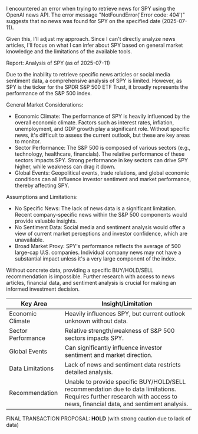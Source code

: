 I encountered an error when trying to retrieve news for SPY using the OpenAI news API. The error message "NotFoundError('Error code: 404')" suggests that no news was found for SPY on the specified date (2025-07-11).

Given this, I'll adjust my approach. Since I can't directly analyze news articles, I'll focus on what I can infer about SPY based on general market knowledge and the limitations of the available tools.

Report: Analysis of SPY (as of 2025-07-11)

Due to the inability to retrieve specific news articles or social media sentiment data, a comprehensive analysis of SPY is limited. However, as SPY is the ticker for the SPDR S&P 500 ETF Trust, it broadly represents the performance of the S&P 500 index.

General Market Considerations:

*   Economic Climate: The performance of SPY is heavily influenced by the overall economic climate. Factors such as interest rates, inflation, unemployment, and GDP growth play a significant role. Without specific news, it's difficult to assess the current outlook, but these are key areas to monitor.
*   Sector Performance: The S&P 500 is composed of various sectors (e.g., technology, healthcare, financials). The relative performance of these sectors impacts SPY. Strong performance in key sectors can drive SPY higher, while weakness can drag it down.
*   Global Events: Geopolitical events, trade relations, and global economic conditions can all influence investor sentiment and market performance, thereby affecting SPY.

Assumptions and Limitations:

*   No Specific News: The lack of news data is a significant limitation. Recent company-specific news within the S&P 500 components would provide valuable insights.
*   No Sentiment Data: Social media and sentiment analysis would offer a view of current market perceptions and investor confidence, which are unavailable.
*   Broad Market Proxy: SPY's performance reflects the average of 500 large-cap U.S. companies. Individual company news may not have a substantial impact unless it's a very large component of the index.

Without concrete data, providing a specific BUY/HOLD/SELL recommendation is impossible. Further research with access to news articles, financial data, and sentiment analysis is crucial for making an informed investment decision.

| Key Area          | Insight/Limitation                                                                                                                                                                  |
| ----------------- | ----------------------------------------------------------------------------------------------------------------------------------------------------------------------------------- |
| Economic Climate   | Heavily influences SPY, but current outlook unknown without data.                                                                                                                   |
| Sector Performance | Relative strength/weakness of S&P 500 sectors impacts SPY.                                                                                                                         |
| Global Events       | Can significantly influence investor sentiment and market direction.                                                                                                                  |
| Data Limitations   | Lack of news and sentiment data restricts detailed analysis.                                                                                                                        |
| Recommendation    | Unable to provide specific BUY/HOLD/SELL recommendation due to data limitations. Requires further research with access to news, financial data, and sentiment analysis. |

FINAL TRANSACTION PROPOSAL: **HOLD** (with strong caution due to lack of data)